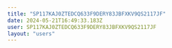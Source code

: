 ```yaml
---
title: "SP117KAJ0ZTEDCQ633F9DERY83JBFXKV9QS2117JF"
date: 2024-05-21T16:49:33.183Z
user: SP117KAJ0ZTEDCQ633F9DERY83JBFXKV9QS2117JF
layout: "users"
---
```

    